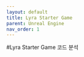 ```yaml
---
layout: default
title: Lyra Starter Game
parent: Unreal Engine
nav_order: 1
---
```


#Lyra Starter Game 코드 분석